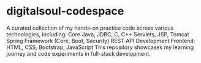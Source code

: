 # digitalsoul-codespace
A curated collection of my hands-on practice code across various technologies, including:  Core Java, JDBC, C, C++  Servlets, JSP, Tomcat  Spring Framework (Core, Boot, Security)  REST API Development  Frontend: HTML, CSS, Bootstrap, JavaScript  This repository showcases my learning journey and code experiments in full-stack development.
